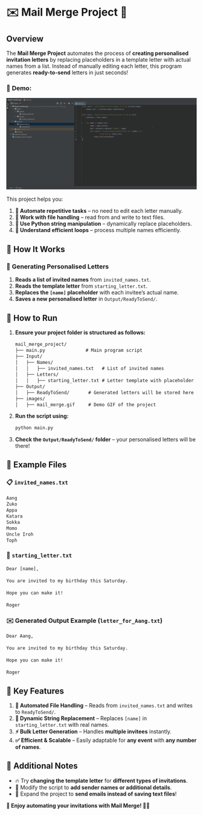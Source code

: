# ✉️ **Mail Merge Project** 📩  

## Overview  
The **Mail Merge Project** automates the process of **creating personalised invitation letters** by replacing placeholders in a template letter with actual names from a list. Instead of manually editing each letter, this program generates **ready-to-send** letters in just seconds!  

### 🌟 **Demo:**  
![Mail Merge Demo](images/mail_merge.gif)  

This project helps you:  
1. **📜 Automate repetitive tasks** – no need to edit each letter manually.  
2. **📂 Work with file handling** – read from and write to text files.  
3. **🔄 Use Python string manipulation** – dynamically replace placeholders.  
4. **🎯 Understand efficient loops** – process multiple names efficiently.  

## 🎯 **How It Works**  

### 📩 **Generating Personalised Letters**  
1. **Reads a list of invited names** from `invited_names.txt`.  
2. **Reads the template letter** from `starting_letter.txt`.  
3. **Replaces the `[name]` placeholder** with each invitee’s actual name.  
4. **Saves a new personalised letter** in `Output/ReadyToSend/`.  

## 📌 **How to Run**  

1. **Ensure your project folder is structured as follows:**  
   ```
   mail_merge_project/
   ├── main.py               # Main program script
   ├── Input/
   │   ├── Names/
   │   │   ├── invited_names.txt   # List of invited names
   │   ├── Letters/
   │   │   ├── starting_letter.txt # Letter template with placeholder
   ├── Output/
   │   ├── ReadyToSend/       # Generated letters will be stored here
   ├── images/
   │   ├── mail_merge.gif     # Demo GIF of the project
   ```

2. **Run the script using:**  
   ```bash
   python main.py
   ```  

3. **Check the `Output/ReadyToSend/` folder** – your personalised letters will be there!  

## 📝 **Example Files**  

### 📋 **`invited_names.txt`**  
```
Aang
Zuko
Appa
Katara
Sokka
Momo
Uncle Iroh
Toph
```

### 📜 **`starting_letter.txt`**  
```
Dear [name],

You are invited to my birthday this Saturday.

Hope you can make it!

Roger
```

### ✉️ **Generated Output Example (`letter_for_Aang.txt`)**  
```
Dear Aang,

You are invited to my birthday this Saturday.

Hope you can make it!

Roger
```

## 🚀 **Key Features**  

1. **📂 Automated File Handling** – Reads from `invited_names.txt` and writes to `ReadyToSend/`.  
2. **📝 Dynamic String Replacement** – Replaces `[name]` in `starting_letter.txt` with real names.  
3. **⚡ Bulk Letter Generation** – Handles **multiple invitees** instantly.  
4. **✅ Efficient & Scalable** – Easily adaptable for **any event** with **any number of names**.  

## 🌟 **Additional Notes**  

- 🔥 Try **changing the template letter** for **different types of invitations**.  
- 🎨 Modify the script to **add sender names or additional details**.  
- 🚀 Expand the project to **send emails instead of saving text files**!  

**🎉 Enjoy automating your invitations with Mail Merge! 📩🚀**